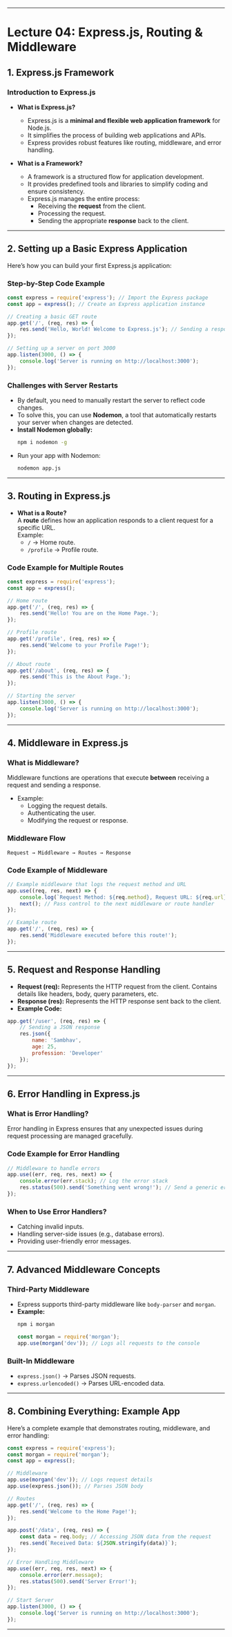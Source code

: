 
---

# Lecture 04: Express.js, Routing & Middleware

## **1. Express.js Framework**  
### **Introduction to Express.js**  
- **What is Express.js?**
  - Express.js is a **minimal and flexible web application framework** for Node.js.
  - It simplifies the process of building web applications and APIs.
  - Express provides robust features like routing, middleware, and error handling.

- **What is a Framework?**
  - A framework is a structured flow for application development.
  - It provides predefined tools and libraries to simplify coding and ensure consistency.
  - Express.js manages the entire process:
    - Receiving the **request** from the client.
    - Processing the request.
    - Sending the appropriate **response** back to the client.

---

## **2. Setting up a Basic Express Application**
Here’s how you can build your first Express.js application:

### **Step-by-Step Code Example**  
```javascript
const express = require('express'); // Import the Express package
const app = express(); // Create an Express application instance

// Creating a basic GET route
app.get('/', (req, res) => {
    res.send('Hello, World! Welcome to Express.js'); // Sending a response to the client
});

// Setting up a server on port 3000
app.listen(3000, () => {
    console.log('Server is running on http://localhost:3000');
});
```

### **Challenges with Server Restarts**  
- By default, you need to manually restart the server to reflect code changes.  
- To solve this, you can use **Nodemon**, a tool that automatically restarts your server when changes are detected.  
- **Install Nodemon globally:**  
  ```bash
  npm i nodemon -g
  ```  
- Run your app with Nodemon:  
  ```bash
  nodemon app.js
  ```

---

## **3. Routing in Express.js**  
- **What is a Route?**  
  A **route** defines how an application responds to a client request for a specific URL.  
  Example:  
  - `/` → Home route.  
  - `/profile` → Profile route.

### **Code Example for Multiple Routes**  
```javascript
const express = require('express');
const app = express();

// Home route
app.get('/', (req, res) => {
    res.send('Hello! You are on the Home Page.');
});

// Profile route
app.get('/profile', (req, res) => {
    res.send('Welcome to your Profile Page!');
});

// About route
app.get('/about', (req, res) => {
    res.send('This is the About Page.');
});

// Starting the server
app.listen(3000, () => {
    console.log('Server is running on http://localhost:3000');
});
```

---

## **4. Middleware in Express.js**  
### **What is Middleware?**  
Middleware functions are operations that execute **between** receiving a request and sending a response.  
- Example:
  - Logging the request details.
  - Authenticating the user.
  - Modifying the request or response.

### **Middleware Flow**  
```text
Request → Middleware → Routes → Response
```

### **Code Example of Middleware**  
```javascript
// Example middleware that logs the request method and URL
app.use((req, res, next) => {
    console.log(`Request Method: ${req.method}, Request URL: ${req.url}`);
    next(); // Pass control to the next middleware or route handler
});

// Example route
app.get('/', (req, res) => {
    res.send('Middleware executed before this route!');
});
```

---

## **5. Request and Response Handling**  
- **Request (req):** Represents the HTTP request from the client. Contains details like headers, body, query parameters, etc.  
- **Response (res):** Represents the HTTP response sent back to the client.  
- **Example Code:**
```javascript
app.get('/user', (req, res) => {
    // Sending a JSON response
    res.json({
        name: 'Sambhav',
        age: 25,
        profession: 'Developer'
    });
});
```

---

## **6. Error Handling in Express.js**  
### **What is Error Handling?**  
Error handling in Express ensures that any unexpected issues during request processing are managed gracefully.  

### **Code Example for Error Handling**  
```javascript
// Middleware to handle errors
app.use((err, req, res, next) => {
    console.error(err.stack); // Log the error stack
    res.status(500).send('Something went wrong!'); // Send a generic error message
});
```

### **When to Use Error Handlers?**  
- Catching invalid inputs.
- Handling server-side issues (e.g., database errors).
- Providing user-friendly error messages.

---

## **7. Advanced Middleware Concepts**  
### **Third-Party Middleware**  
- Express supports third-party middleware like `body-parser` and `morgan`.  
- **Example:**
  ```bash
  npm i morgan
  ```
  ```javascript
  const morgan = require('morgan');
  app.use(morgan('dev')); // Logs all requests to the console
  ```

### **Built-In Middleware**  
- `express.json()` → Parses JSON requests.  
- `express.urlencoded()` → Parses URL-encoded data.

---

## **8. Combining Everything: Example App**  
Here’s a complete example that demonstrates routing, middleware, and error handling:

```javascript
const express = require('express');
const morgan = require('morgan');
const app = express();

// Middleware
app.use(morgan('dev')); // Logs request details
app.use(express.json()); // Parses JSON body

// Routes
app.get('/', (req, res) => {
    res.send('Welcome to the Home Page!');
});

app.post('/data', (req, res) => {
    const data = req.body; // Accessing JSON data from the request
    res.send(`Received Data: ${JSON.stringify(data)}`);
});

// Error Handling Middleware
app.use((err, req, res, next) => {
    console.error(err.message);
    res.status(500).send('Server Error!');
});

// Start Server
app.listen(3000, () => {
    console.log('Server is running on http://localhost:3000');
});
```

---
